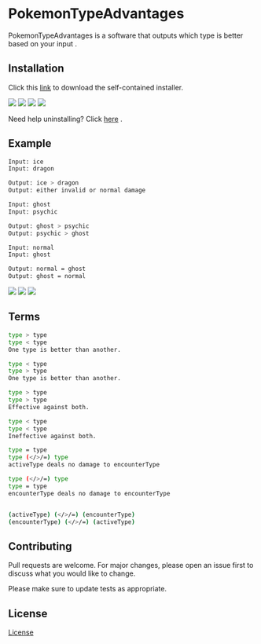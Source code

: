 # PokemonTypeAdvantages

PokemonTypeAdvantages is a software that outputs which type is better based on your input .

## Installation

Click this [link]() to download the self-contained installer.

![](https://cdn.discordapp.com/attachments/925645428639268897/925647275844337694/2021-12-29_15_10_09-general_-_Discord.png)
![](https://cdn.discordapp.com/attachments/925645428639268897/925647276213411871/2021-12-29_15_10_25-general_-_Discord.png)
![](https://cdn.discordapp.com/attachments/925645428639268897/925647276418924585/2021-12-29_15_10_39-general_-_Discord.png)
![](https://cdn.discordapp.com/attachments/925645428639268897/925647276616060978/2021-12-29_15_11_11-general_-_Discord.png)


Need help uninstalling? Click [here](https://support.microsoft.com/en-us/windows/uninstall-or-remove-apps-and-programs-in-windows-10-4b55f974-2cc6-2d2b-d092-5905080eaf98) .

## Example

```bash
Input: ice
Input: dragon

Output: ice > dragon
Output: either invalid or normal damage
```
```bash
Input: ghost
Input: psychic

Output: ghost > psychic
Output: psychic > ghost
```
```bash
Input: normal
Input: ghost

Output: normal = ghost
Output: ghost = normal
```

![](https://cdn.discordapp.com/attachments/925648458101190667/925650118433202236/2021-12-29_15_22_09-PokemonTypeAdvantages.png)
![](https://cdn.discordapp.com/attachments/925648458101190667/925650118621925387/2021-12-29_15_22_29-PokemonTypeAdvantages.png)
![](https://cdn.discordapp.com/attachments/925648458101190667/925650118798098443/2021-12-29_15_22_47-PokemonTypeAdvantages.png)

## Terms

```bash
type > type
type < type
One type is better than another.

type < type
type > type
One type is better than another.

type > type
type > type
Effective against both.

type < type
type < type
Ineffective against both.

type = type
type (</>/=) type
activeType deals no damage to encounterType

type (</>/=) type
type = type
encounterType deals no damage to encounterType


(activeType) (</>/=) (encounterType)
(encounterType) (</>/=) (activeType)
```

## Contributing
Pull requests are welcome. For major changes, please open an issue first to discuss what you would like to change.

Please make sure to update tests as appropriate.

## License
[License](https://www.youtube.com/watch?v=dQw4w9WgXcQ&ab)
